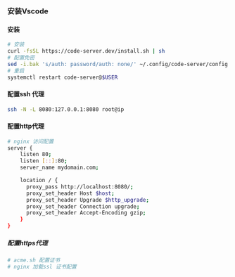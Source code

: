 ### 安装Vscode
#### 安装
```bash
# 安装
curl -fsSL https://code-server.dev/install.sh | sh
# 配置免密
sed -i.bak 's/auth: password/auth: none/' ~/.config/code-server/config.yaml
# 重启
systemctl restart code-server@$USER
```
#### 配置ssh 代理
```bash
ssh -N -L 8080:127.0.0.1:8080 root@ip
```
#### 配置http代理
```bash
# nginx 访问配置
server {
    listen 80;
    listen [::]:80;
    server_name mydomain.com;

    location / {
      proxy_pass http://localhost:8080/;
      proxy_set_header Host $host;
      proxy_set_header Upgrade $http_upgrade;
      proxy_set_header Connection upgrade;
      proxy_set_header Accept-Encoding gzip;
    }
}
```
##### 配置https代理
```bash
# acme.sh 配置证书
# nginx 加载ssl 证书配置

```